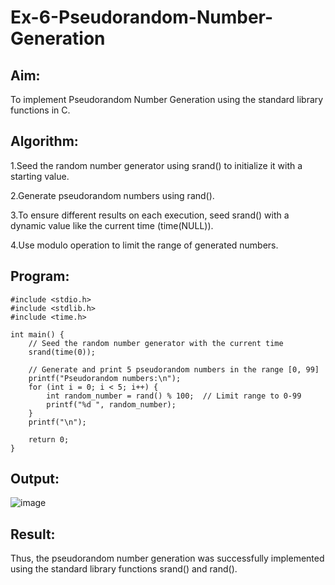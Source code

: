 # Ex-6-Pseudorandom-Number-Generation

## Aim:
To implement Pseudorandom Number Generation using the standard library functions in C.

## Algorithm:
1.Seed the random number generator using srand() to initialize it with a starting value.

2.Generate pseudorandom numbers using rand().

3.To ensure different results on each execution, seed srand() with a dynamic value like the current time (time(NULL)).

4.Use modulo operation to limit the range of generated numbers.


## Program:
```
#include <stdio.h>
#include <stdlib.h>
#include <time.h>

int main() {
    // Seed the random number generator with the current time
    srand(time(0));

    // Generate and print 5 pseudorandom numbers in the range [0, 99]
    printf("Pseudorandom numbers:\n");
    for (int i = 0; i < 5; i++) {
        int random_number = rand() % 100;  // Limit range to 0-99
        printf("%d ", random_number);
    }
    printf("\n");

    return 0;
}
```

## Output:

![image](https://github.com/user-attachments/assets/d6334ea1-13df-47e6-80c5-1510e3c18bfd)

## Result:
Thus, the pseudorandom number generation was successfully implemented using the standard library functions srand() and rand().
